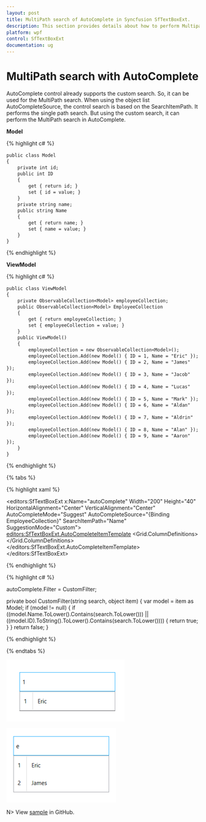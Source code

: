 ```yaml
---
layout: post
title: MultiPath search of AutoComplete in Syncfusion SfTextBoxExt.
description: This section provides details about how to perform Multipath search from AutoCompleteSource in Syncfusion AutoComplete control.
platform: wpf
control: SfTextBoxExt
documentation: ug
---
```


# MultiPath search with AutoComplete

AutoComplete control already supports the custom search. So, it can be used for the MultiPath search. When using the object list AutoCompleteSource, the
control search is based on the SearchItemPath. It performs the single path search. But using the custom search, it can perform the MultiPath search in AutoComplete.

**Model**

{% highlight c# %}

    public class Model
    {
        private int id;
        public int ID
        {
            get { return id; }
            set { id = value; }
        }
        private string name;
        public string Name
        {
            get { return name; }
            set { name = value; }
        }
    }
	
{% endhighlight %}

**ViewModel**

{% highlight c# %}

    public class ViewModel
    {
        private ObservableCollection<Model> employeeCollection;
        public ObservableCollection<Model> EmployeeCollection
        {
            get { return employeeCollection; }
            set { employeeCollection = value; }
        }
        public ViewModel()
        {
            employeeCollection = new ObservableCollection<Model>();
            employeeCollection.Add(new Model() { ID = 1, Name = "Eric" });
            employeeCollection.Add(new Model() { ID = 2, Name = "James" });
            employeeCollection.Add(new Model() { ID = 3, Name = "Jacob" });
            employeeCollection.Add(new Model() { ID = 4, Name = "Lucas" });
            employeeCollection.Add(new Model() { ID = 5, Name = "Mark" });
            employeeCollection.Add(new Model() { ID = 6, Name = "Aldan" });
            employeeCollection.Add(new Model() { ID = 7, Name = "Aldrin" });
            employeeCollection.Add(new Model() { ID = 8, Name = "Alan" });
            employeeCollection.Add(new Model() { ID = 9, Name = "Aaron" });
        }
    }
	
{% endhighlight %}

{% tabs %}

{% highlight xaml %}

 <editors:SfTextBoxExt
            x:Name="autoComplete"
            Width="200"
            Height="40"
            HorizontalAlignment="Center"
            VerticalAlignment="Center"
            AutoCompleteMode="Suggest"
            AutoCompleteSource="{Binding EmployeeCollection}"
            SearchItemPath="Name"
            SuggestionMode="Custom">
            <editors:SfTextBoxExt.AutoCompleteItemTemplate>
                <DataTemplate>
                    <Grid HorizontalAlignment="Stretch">
                        <Grid.ColumnDefinitions>
                            <ColumnDefinition Width="20" />
                            <ColumnDefinition Width="1" />
                            <ColumnDefinition Width="Auto" />
                        </Grid.ColumnDefinitions>
                        <TextBlock
                            Grid.Column="0"
                            Padding="2,8,0,8"
                            VerticalAlignment="Center"
                            FontFamily="SegoeUI"
                            FontSize="12"
                            FontWeight="Normal"
                            Text="{Binding ID}" />
                        <Border
                            Grid.Column="1"
                            Width="1"
                            Margin="0,-15"
                            BorderBrush="#D8D8D8"
                            BorderThickness="1" />
                        <TextBlock
                            Grid.Column="2"
                            Padding="10,8,0,8"
                            VerticalAlignment="Center"
                            FontFamily="SegoeUI"
                            FontSize="12"
                            FontWeight="Normal"
                            Text="{Binding Name}" />
                    </Grid>
                </DataTemplate>
            </editors:SfTextBoxExt.AutoCompleteItemTemplate>
        </editors:SfTextBoxExt>

{% endhighlight %}


{% highlight c# %}

 autoComplete.Filter = CustomFilter;

 private bool CustomFilter(string search, object item)
        {
            var model = item as Model;
            if (model != null)
            {
                if ((model.Name.ToLower().Contains(search.ToLower())) || ((model.ID).ToString().ToLower().Contains(search.ToLower())))
                {
                    return true;
                }
            }
            return false;
        }

{% endhighlight %}

{% endtabs %}


![Multipath Search ID](Multipath_Search/Multipath_Search.png)

![Multipath Search Name](Multipath_Search/Multipath_Search_Name.png)

N> View [sample](https://github.com/SyncfusionExamples/wpf-textboxext-examples/tree/master/Samples/Multipath_Search) in GitHub.
